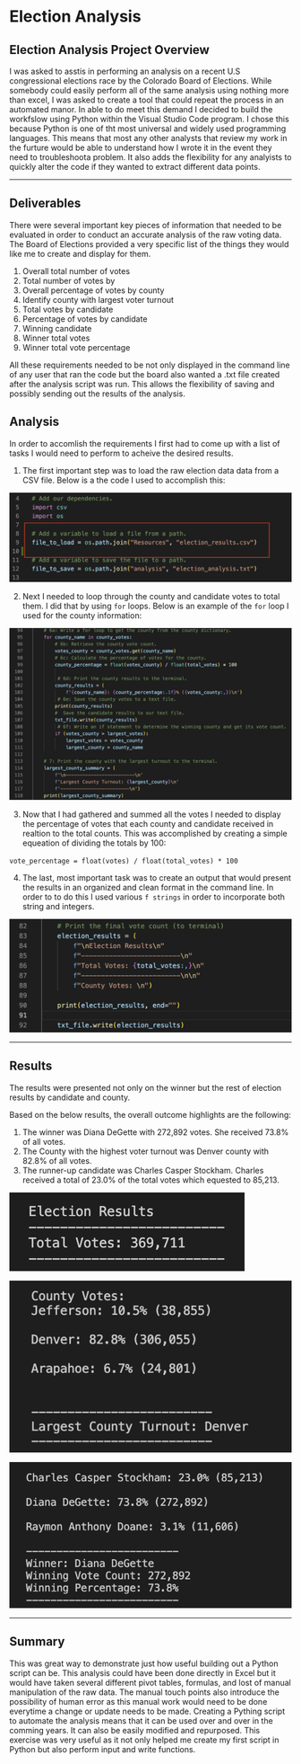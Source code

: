 # Election Analysis

## Election Analysis Project Overview
I was asked to asstis in performing an analysis on a recent U.S congressional elections race by the Colorado Board of Elections. While somebody could easily perform all of the same analysis using nothing more than excel, I was asked to create a tool that could repeat the process in an automated manor. In able to do meet this demand I decided to build the workfslow using Python within the Visual Studio Code program. I chose this because Python is one of tht most universal and widely used programming languages. This means that most any other analysts that review my work in the furture would be able to understand how I wrote it in the event they need to troubleshoota problem. It also adds the flexibility for any analyists to quickly alter the code if they wanted to extract different data points.

---

## Deliverables

There were several important key pieces of information that needed to be evaluated in order to conduct an accurate analysis of the raw voting data. The Board of Elections provided a very specific list of the things they would like me to create and display for them.

1. Overall total number of votes
2. Total number of votes by
3. Overall percentage of votes by county
4. Identify county with largest voter turnout 
5. Total votes by candidate
6. Percentage of votes by candidate
7. Winning candidate 
8. Winner total votes
9. Winner total vote percentage

All these requirements needed to be not only displayed in the command line of any user that ran the code but the board also wanted a .txt file created after the analysis script was run. This allows the flexibility of saving and possibly sending out the results of the analysis.

## Analysis

In order to accomlish the requirements I first had to come up with a list of tasks I would need to perform to acheive the desired results.

1. The first important step was to load the raw election data data from a CSV file. Below is a the code I used to accomplish this:

 ![](https://github.com/TONY-H83/Election_Analysis/blob/main/Resources/import%20csv.png)
 
2. Next I needed to loop through the county and candidate votes to total them. I did that by using ``for`` loops. Below is an example of the ``for`` loop I used for the county information:
 
 ![](https://github.com/TONY-H83/Election_Analysis/blob/main/Resources/Screenshot%202022-12-21%20at%208.31.55%20AM.png)
 
3. Now that I had gathered and summed all the votes I needed to display the percentage of votes that each county and candidate received in realtion to the total counts. This was accomplished by creating a simple equeation of dividing the totals by 100:

``vote_percentage = float(votes) / float(total_votes) * 100``

4. The last, most important task was to create an output that would present the results in an organized and clean format in the command line. In order to to do this I used various ``f strings`` in order to incorporate both string and integers.

![](https://github.com/TONY-H83/Election_Analysis/blob/main/Resources/Screenshot%202022-12-21%20at%208.31.31%20AM.png)

---

## Results

The results were presented not only on the winner but the rest of election results by candidate and county.

Based on the below results, the overall outcome highlights 
are the following:

1. The winner was Diana DeGette with 272,892 votes. She received 73.8% of all votes.
2. The County with the highest voter turnout was Denver county with 82.8% of all votes. 
3. The runner-up candidate was Charles Casper Stockham. Charles received a total of 23.0% of the total votes which equested to 85,213.

![](https://github.com/TONY-H83/Election_Analysis/blob/main/Resources/Screenshot%202022-12-21%20at%208.33.20%20AM.png)

![](https://github.com/TONY-H83/Election_Analysis/blob/main/Resources/Screenshot%202022-12-21%20at%208.33.29%20AM.png)

![](https://github.com/TONY-H83/Election_Analysis/blob/main/Resources/Screenshot%202022-12-21%20at%208.33.37%20AM.png)

---

## Summary

This was great way to demonstrate just how useful building out a Python script can be. This analysis could have been done directly in Excel but it would have taken several different pivot tables, formulas, and lost of manual manipulation of the raw data. The manual touch points also introduce the possibility of human error as this manual work would need to be done everytime a change or update needs to be made. Creating a Pything script to automate the analysis means that it can be used over and over in the comming years. It can also be easily modified and repurposed. This exercise was very useful as it not only helped me create my first script in Python but also perform input and write functions.
